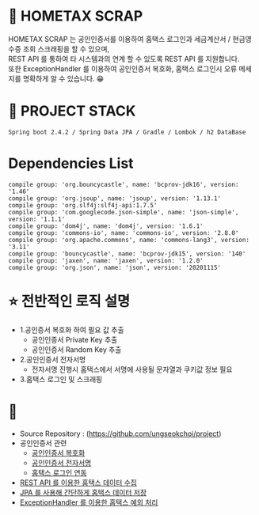 # :newspaper: HOMETAX SCRAP
HOMETAX SCRAP 는 공인인증서를 이용하여 홈택스 로그인과 세금계산서 / 현금영수증 조회 스크래핑을 할 수 있으며,   
REST API 를 통하여 타 시스템과의 연계 할 수 있도록 REST API 를 지원합니다.   
또한 ExceptionHandler 를 이용하여 공인인증서 복호화, 홈택스 로그인시 오류 메세지를 명확하게 알 수 있습니다. :grin:

# :hammer: PROJECT STACK
    Spring boot 2.4.2 / Spring Data JPA / Gradle / Lombok / h2 DataBase
# Dependencies List
    compile group: 'org.bouncycastle', name: 'bcprov-jdk16', version: '1.46'
	compile group: 'org.jsoup', name: 'jsoup', version: '1.13.1'
	compile group: 'org.slf4j:slf4j-api:1.7.5'
	compile group: 'com.googlecode.json-simple', name: 'json-simple', version: '1.1.1'
	compile group: 'dom4j', name: 'dom4j', version: '1.6.1'
	compile group: 'commons-io', name: 'commons-io', version: '2.8.0'
	compile group: 'org.apache.commons', name: 'commons-lang3', version: '3.11'
	compile group: 'bouncycastle', name: 'bcprov-jdk15', version: '140'
	compile group: 'jaxen', name: 'jaxen', version: '1.2.0'
	compile group: 'org.json', name: 'json', version: '20201115'

# :star: 전반적인 로직 설명
- 1.공인증서 복호화 하여 필요 값 추출
  - 공인인증서 Private Key 추출 
  - 공인인증서 Random Key 추출
- 2.공인인증서 전자서명
  - 전자서명 진행시 홈택스에서 서명에 사용될 문자열과 쿠키값 정보 필요
- 3.홈택스 로그인 및 스크래핑


# :pushpin:
- Source Repository : (https://github.com/ungseokchoi/project)
- 공인인증서 관련
    - [공인인증서 복호화](/issues/homeTax/공인인증서_복호화.md)
    - [공인인증서 전자서명](/issues/homeTax/공인인증서_전자서명.md)
    - [홈택스 로그인 연동](/issues/homeTax/홈택스_로그인.md)
- [REST API 를 이용한 홈택스 데이터 수집](/issues/homeTax/API_V1.md)
- [JPA 를 사용해 간단하게 홈택스 데이터 저장](/issues/homeTax/API_V2.md)
- [ExceptionHandler 를 이용한 홈택스 예외 처리](/issues/homeTax/홈택스_예외처리.md)

